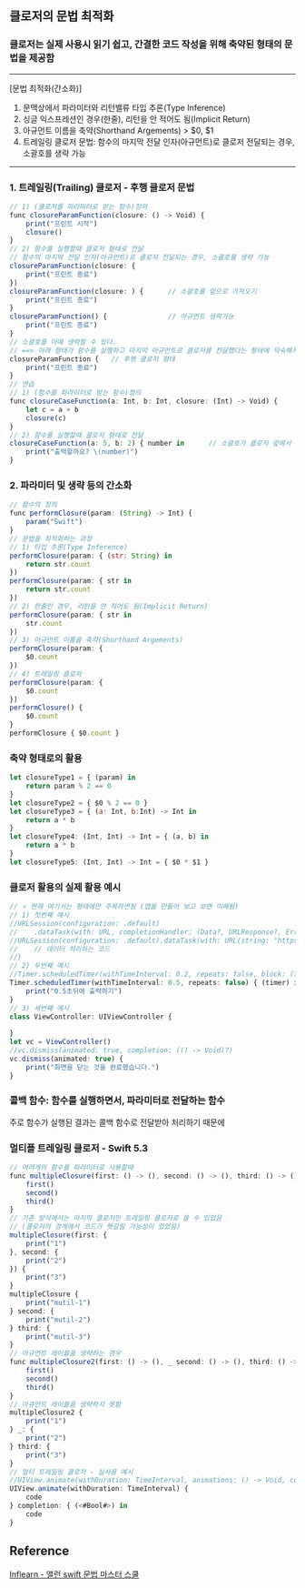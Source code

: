 ## 클로저의 문법 최적화
### 클로저는 실제 사용시 읽기 쉽고, 간결한 코드 작성을 위해 축약된 형태의 문법을 제공함
---
 [문법 최적화(간소화)]
 1) 문맥상에서 파라미터와 리턴밸류 타입 추론(Type Inference)
 2) 싱글 익스프레션인 경우(한줄), 리턴을 안 적어도 됨(Implicit Return)
 3) 아규먼트 이름을 축약(Shorthand Argements) > $0, $1
 4) 트레일링 클로저 문법: 함수의 마지막 전달 인자(아규먼트)로 클로저 전달되는 경우, 소괄호를 생략 가능

---
### 1. 트레일링(Trailing) 클로저 - 후행 클로저 문법
```javascript
// 1) (클로저를 파라미터로 받는 함수)정의
func closureParamFunction(closure: () -> Void) {
    print("프린트 시작")
    closure()
}
// 2) 함수를 실행할때 클로저 형태로 전달
// 함수의 마지막 전달 인자(아규먼트)로 클로저 전달되는 경우, 소괄호를 생략 가능
closureParamFunction(closure: {
    print("프린트 종료")
})
closureParamFunction(closure: ) {      // 소괄호를 앞으로 가져오기
    print("프린트 종료")
}
closureParamFunction() {               // 아규먼트 생략가능
    print("프린트 종료")
}
// 소괄호를 아예 생략할 수 있다.
// ==> 아래 형태가 함수를 실행하고 마지막 아규먼트로 클로저를 전달했다는 형태에 익숙해져야함
closureParamFunction {   // 후행 클로저 형태
    print("프린트 종료")
}
// 연습
// 1) (함수를 파라미터로 받는 함수)정의
func closureCaseFunction(a: Int, b: Int, closure: (Int) -> Void) {
    let c = a + b
    closure(c)
}
// 2) 함수를 실행할때 클로저 형태로 전달
closureCaseFunction(a: 5, b: 2) { number in      // 소괄호가 클로저 앞에서 닫힘
    print("출력할까요? \(number)")
}
```
### 2. 파라미터 및 생략 등의 간소화
```javascript
// 함수의 정의
func performClosure(param: (String) -> Int) {
    param("Swift")
}
// 문법을 최적화하는 과정
// 1) 타입 추론(Type Inference)
performClosure(param: { (str: String) in
    return str.count
})
performClosure(param: { str in
    return str.count
})
// 2) 한줄인 경우, 리턴을 안 적어도 됨(Implicit Return)
performClosure(param: { str in
    str.count
})
// 3) 아규먼트 이름을 축약(Shorthand Argements)
performClosure(param: {
    $0.count
})
// 4) 트레일링 클로저
performClosure(param: {
    $0.count
})
performClosure() {
    $0.count
}
performClosure { $0.count }
```
### 축약 형태로의 활용
```javascript
let closureType1 = { (param) in
    return param % 2 == 0
}
let closureType2 = { $0 % 2 == 0 }
let closureType3 = { (a: Int, b:Int) -> Int in
    return a * b
}
let closureType4: (Int, Int) -> Int = { (a, b) in
    return a * b
}
let closureType5: (Int, Int) -> Int = { $0 * $1 }
```
### 클로저 활용의 실제 활용 예시
```javascript
// ⭐️ 현재 여기서는 형태에만 주목하면됨 (앱을 만들어 보고 보면 이해됨)
// 1) 첫번째 예시
//URLSession(configuration: .default)
//    .dataTask(with: URL, completionHandler: (Data?, URLResponse?, Error?) -> Void)
//URLSession(configuration: .default).dataTask(with: URL(string: "https://주소")!) { (data, response, error) in
//    // 데이터 처리하는 코드
//}
// 2) 두번째 예시
//Timer.scheduledTimer(withTimeInterval: 0.2, repeats: false, block: (Timer) -> Void)
Timer.scheduledTimer(withTimeInterval: 0.5, repeats: false) { (timer) in
    print("0.5초뒤에 출력하기")
}
// 3) 세번째 예시
class ViewController: UIViewController {
    
}
let vc = ViewController()
//vc.dismiss(animated: true, completion: (() -> Void)?)
vc.dismiss(animated: true) {
    print("화면을 닫는 것을 완료했습니다.")
}
```
### 콜백 함수: 함수를 실행하면서, 파라미터로 전달하는 함수
주로 함수가 실행된 결과는 콜백 함수로 전달받아 처리하기 때문에
### 멀티플 트레일링 클로저 - Swift 5.3
```javascript
// 여러개의 함수를 파라미터로 사용할때
func multipleClosure(first: () -> (), second: () -> (), third: () -> ()) {
    first()
    second()
    third()
}
// 기존 방식에서는 마지막 클로저만 트레일링 클로저로 쓸 수 있었음
// (클로저의 경계에서 코드가 헷갈릴 가능성이 있었음)
multipleClosure(first: {
    print("1")
}, second: {
    print("2")
}) {
    print("3")
}
multipleClosure {
    print("mutil-1")
} second: {
    print("mutil-2")
} third: {
    print("mutil-3")
}
// 아규먼트 레이블을 생략하는 경우
func multipleClosure2(first: () -> (), _ second: () -> (), third: () -> ()) {
    first()
    second()
    third()
}
// 아큐먼트 레이블을 생략하지 못함
multipleClosure2 {
    print("1")
} _: {
    print("2")
} third: {
    print("3")
}
// 멀티 트레일링 클로저 - 실사용 예시
//UIView.animate(withDuration: TimeInterval, animations: () -> Void, completion: ((Bool) -> Void)?)
UIView.animate(withDuration: TimeInterval) {
    code
} completion: { (<#Bool#>) in
    code
}
```
## Reference
[Inflearn - 앨런 swift 문법 마스터 스쿨](https://www.inflearn.com/course/%EC%8A%A4%EC%9C%84%ED%94%84%ED%8A%B8-%EB%AC%B8%EB%B2%95-%EB%A7%88%EC%8A%A4%ED%84%B0-%EC%8A%A4%EC%BF%A8/dashboard)
